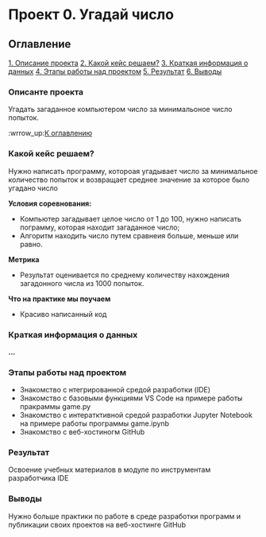 # Проект 0. Угадай число

## Оглавление

[1. Описание проекта](https://github.com/abelogurov/sf_dst_baa/blob/main/project_0/README.md#описанте-проекта)
[2. Какой кейс решаем?]()
[3. Краткая информация о данных]()
[4. Этапы работы над проектом]()
[5. Результат]()
[6. Выводы]()

### Описанте проекта
Угадать загаданное компьютером число за минимальоное число попыток.

:wrrow_up:[К оглавлению]() 

### Какой кейс решаем?
Нужно написать программу, котороая угадывает число за минимальное количество попыток и возвращает среднее значение за которое было угадано число

**Условия соревнования:**
- Компьютер загадывает целое число от 1 до 100, нужно написать пограмму, которая находит загаданное число;
- Алгоритм находить число путем сравнеия больше, меньше или равно.

**Метрика**
- Результат оценивается по среднему количеству нахождения загадонного числа из 1000 попыток.

**Что на практике мы поучаем**
- Красиво написанный код

### Краткая информация о данных
**...**


### Этапы работы над проектом
- Знакомство с нтегрированной средой разработки (IDE)
- Знакомство с базовыми функциями VS Code на примере работы пракраммы game.py
- Знакомство с интератктивной средой разработки Jupyter Notebook на примере работы программы game.ipynb
- Знакомство с веб-хостиногм GitHub


### Результат
Освоение учебных материалов в модуле по инструментам разработчика IDE

### Выводы
Нужно больше практики по работе в среде разработки программ и публикации своих проектов на веб-хостинге GitHub